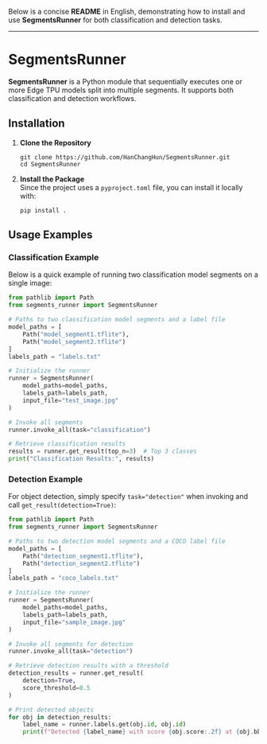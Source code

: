 Below is a concise **README** in English, demonstrating how to install and use **SegmentsRunner** for both classification and detection tasks.

---

# SegmentsRunner

**SegmentsRunner** is a Python module that sequentially executes one or more Edge TPU models split into multiple segments. It supports both classification and detection workflows.

## Installation

1. **Clone the Repository**  
   ```shell
   git clone https://github.com/HanChangHun/SegmentsRunner.git
   cd SegmentsRunner
   ```

2. **Install the Package**  
   Since the project uses a `pyproject.toml` file, you can install it locally with:
   ```shell
   pip install .
   ```

## Usage Examples

### Classification Example

Below is a quick example of running two classification model segments on a single image:

```python
from pathlib import Path
from segments_runner import SegmentsRunner

# Paths to two classification model segments and a label file
model_paths = [
    Path("model_segment1.tflite"),
    Path("model_segment2.tflite")
]
labels_path = "labels.txt"

# Initialize the runner
runner = SegmentsRunner(
    model_paths=model_paths,
    labels_path=labels_path,
    input_file="test_image.jpg"
)

# Invoke all segments
runner.invoke_all(task="classification")

# Retrieve classification results
results = runner.get_result(top_n=3)  # Top 3 classes
print("Classification Results:", results)
```

### Detection Example

For object detection, simply specify `task="detection"` when invoking and call `get_result(detection=True)`:

```python
from pathlib import Path
from segments_runner import SegmentsRunner

# Paths to two detection model segments and a COCO label file
model_paths = [
    Path("detection_segment1.tflite"),
    Path("detection_segment2.tflite")
]
labels_path = "coco_labels.txt"

# Initialize the runner
runner = SegmentsRunner(
    model_paths=model_paths,
    labels_path=labels_path,
    input_file="sample_image.jpg"
)

# Invoke all segments for detection
runner.invoke_all(task="detection")

# Retrieve detection results with a threshold
detection_results = runner.get_result(
    detection=True,
    score_threshold=0.5
)

# Print detected objects
for obj in detection_results:
    label_name = runner.labels.get(obj.id, obj.id)
    print(f"Detected {label_name} with score {obj.score:.2f} at {obj.bbox}")
```
